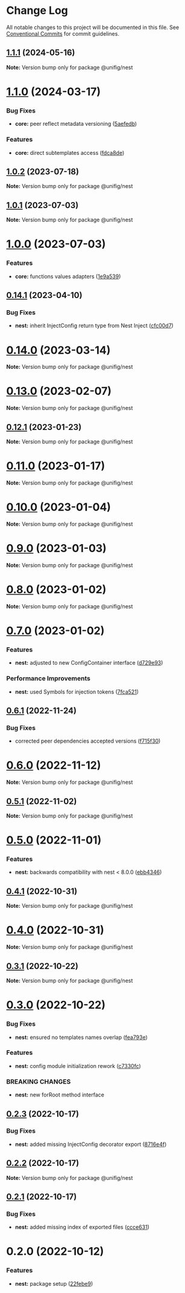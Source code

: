 # Change Log

All notable changes to this project will be documented in this file.
See [Conventional Commits](https://conventionalcommits.org) for commit guidelines.

## [1.1.1](https://github.com/Matii96/unifig/compare/v1.1.0...v1.1.1) (2024-05-16)

**Note:** Version bump only for package @unifig/nest

# [1.1.0](https://github.com/Matii96/unifig/compare/v1.0.2...v1.1.0) (2024-03-17)

### Bug Fixes

- **core:** peer reflect metadata versioning ([5aefedb](https://github.com/Matii96/unifig/commit/5aefedbfe9492a61a7a0f7414bfabc603151feea))

### Features

- **core:** direct subtemplates access ([fdca8de](https://github.com/Matii96/unifig/commit/fdca8de911053eda7cbce5d0239717cf07d80075))

## [1.0.2](https://github.com/Matii96/unifig/compare/v1.0.1...v1.0.2) (2023-07-18)

**Note:** Version bump only for package @unifig/nest

## [1.0.1](https://github.com/Matii96/unifig/compare/v1.0.0...v1.0.1) (2023-07-03)

**Note:** Version bump only for package @unifig/nest

# [1.0.0](https://github.com/Matii96/unifig/compare/v0.14.1...v1.0.0) (2023-07-03)

### Features

- **core:** functions values adapters ([1e9a539](https://github.com/Matii96/unifig/commit/1e9a53917c11480d12b7bba2861d003273d3a7c3))

## [0.14.1](https://github.com/Matii96/unifig/compare/v0.14.0...v0.14.1) (2023-04-10)

### Bug Fixes

- **nest:** inherit InjectConfig return type from Nest Inject ([cfc00d7](https://github.com/Matii96/unifig/commit/cfc00d760b7a2fc35c3b44b9817635542edf678c))

# [0.14.0](https://github.com/Matii96/unifig/compare/v0.13.0...v0.14.0) (2023-03-14)

**Note:** Version bump only for package @unifig/nest

# [0.13.0](https://github.com/Matii96/unifig/compare/v0.12.1...v0.13.0) (2023-02-07)

**Note:** Version bump only for package @unifig/nest

## [0.12.1](https://github.com/Matii96/unifig/compare/v0.11.0...v0.12.1) (2023-01-23)

**Note:** Version bump only for package @unifig/nest

# [0.11.0](https://github.com/Matii96/unifig/compare/v0.10.0...v0.11.0) (2023-01-17)

**Note:** Version bump only for package @unifig/nest

# [0.10.0](https://github.com/Matii96/unifig/compare/v0.9.0...v0.10.0) (2023-01-04)

**Note:** Version bump only for package @unifig/nest

# [0.9.0](https://github.com/Matii96/unifig/compare/v0.8.0...v0.9.0) (2023-01-03)

**Note:** Version bump only for package @unifig/nest

# [0.8.0](https://github.com/Matii96/unifig/compare/v0.7.0...v0.8.0) (2023-01-02)

**Note:** Version bump only for package @unifig/nest

# [0.7.0](https://github.com/Matii96/unifig/compare/v0.6.1...v0.7.0) (2023-01-02)

### Features

- **nest:** adjusted to new ConfigContainer interface ([d729e93](https://github.com/Matii96/unifig/commit/d729e93c09851d005e8677f99a566403ccea2d9b))

### Performance Improvements

- **nest:** used Symbols for injection tokens ([7fca521](https://github.com/Matii96/unifig/commit/7fca5217f636a6cd5284fc8c8da7ba9152fe219f))

## [0.6.1](https://github.com/Matii96/unifig/compare/v0.6.0...v0.6.1) (2022-11-24)

### Bug Fixes

- corrected peer dependencies accepted versions ([f715f30](https://github.com/Matii96/unifig/commit/f715f309f074b39812439318cde05adf3a4743e8))

# [0.6.0](https://github.com/Matii96/unifig/compare/v0.5.1...v0.6.0) (2022-11-12)

**Note:** Version bump only for package @unifig/nest

## [0.5.1](https://github.com/Matii96/unifig/compare/v0.5.0...v0.5.1) (2022-11-02)

**Note:** Version bump only for package @unifig/nest

# [0.5.0](https://github.com/Matii96/unifig/compare/v0.4.1...v0.5.0) (2022-11-01)

### Features

- **nest:** backwards compatibility with nest < 8.0.0 ([ebb4346](https://github.com/Matii96/unifig/commit/ebb434656a5969dbc83e58681bbee356c75d5b7f))

## [0.4.1](https://github.com/Matii96/unifig/compare/v0.4.0...v0.4.1) (2022-10-31)

**Note:** Version bump only for package @unifig/nest

# [0.4.0](https://github.com/Matii96/unifig/compare/v0.3.1...v0.4.0) (2022-10-31)

**Note:** Version bump only for package @unifig/nest

## [0.3.1](https://github.com/Matii96/unifig/compare/v0.3.0...v0.3.1) (2022-10-22)

**Note:** Version bump only for package @unifig/nest

# [0.3.0](https://github.com/Matii96/unifig/compare/v0.2.3...v0.3.0) (2022-10-22)

### Bug Fixes

- **nest:** ensured no templates names overlap ([fea793e](https://github.com/Matii96/unifig/commit/fea793ea4b094005d426b847afb74bf0b3889618))

### Features

- **nest:** config module initialization rework ([c7330fc](https://github.com/Matii96/unifig/commit/c7330fcf765dc9fae991377a1a075ab02494b760))

### BREAKING CHANGES

- **nest:** new forRoot method interface

## [0.2.3](https://github.com/Matii96/unifig/compare/v0.2.2...v0.2.3) (2022-10-17)

### Bug Fixes

- **nest:** added missing InjectConfig decorator export ([8716e4f](https://github.com/Matii96/unifig/commit/8716e4fdb53c39c028f4d92fee619cfed53de7a7))

## [0.2.2](https://github.com/Matii96/unifig/compare/v0.2.1...v0.2.2) (2022-10-17)

**Note:** Version bump only for package @unifig/nest

## [0.2.1](https://github.com/Matii96/unifig/compare/v0.2.0...v0.2.1) (2022-10-17)

### Bug Fixes

- **nest:** added missing index of exported files ([ccce631](https://github.com/Matii96/unifig/commit/ccce63105a8b5add1010b5deb03584d4b9fdb3d4))

# 0.2.0 (2022-10-12)

### Features

- **nest:** package setup ([22febe9](https://github.com/Matii96/unifig/commit/22febe9dd3938f2c32a8ffce0f0b6281d06c7159))
